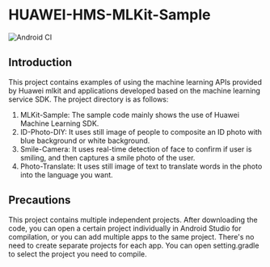 # HUAWEI-HMS-MLKit-Sample

![Android CI](https://github.com/HMS-MLKit/HUAWEI-HMS-MLKit-Sample/workflows/Android%20CI/badge.svg)

## Introduction

This project contains examples of using the machine learning APIs provided by Huawei mlkit
and applications developed based on the machine learning service SDK. The project directory is as follows:
1. MLKit-Sample: The sample code mainly shows the use of Huawei Machine Learning SDK.
2. ID-Photo-DIY: It uses still image of people to composite an ID photo with blue background or white background.
3. Smile-Camera: It uses real-time detection of face to confirm if user is smiling, and then captures a smile photo of the user.
4. Photo-Translate: It uses still image of text to translate words in the photo into the language you want.

## Precautions

This project contains multiple independent projects. After downloading the code,
you can open a certain project individually in Android Studio for compilation,
or you can add multiple apps to the same project. There's no need to create separate projects for each app.
You can open setting.gradle to select the project you need to compile.
